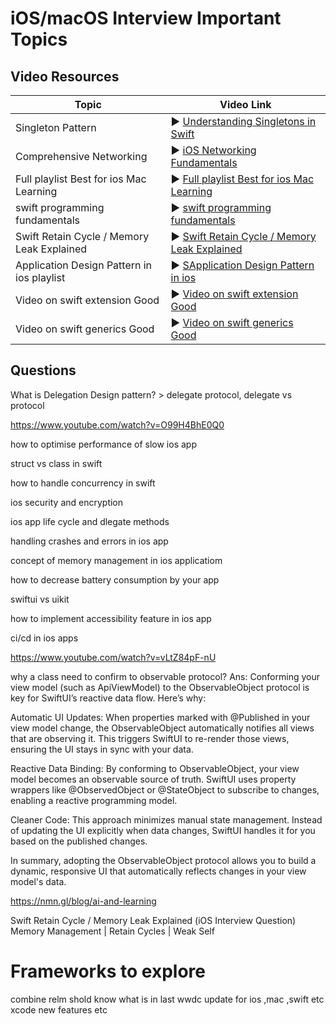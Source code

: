 # iOS/macOS Interview Important Topics

## Video Resources

| Topic | Video Link |
|-------|------------|
| Singleton Pattern | ▶️ [Understanding Singletons in Swift](https://www.youtube.com/watch?v=fiu0DmbnVn0) |
| Comprehensive Networking | ▶️ [iOS Networking Fundamentals](https://www.youtube.com/watch?v=II7WcnHVG4U&list=PLRcTS2CSnBfPY3bdp0OKMkl9hstKMyrOk&index=6) |
| Full playlist Best for ios Mac Learning | ▶️ [Full playlist Best for ios Mac Learning](https://www.youtube.com/watch?v=lkU5s5V1GTg&list=PLRcTS2CSnBfPY3bdp0OKMkl9hstKMyrOk) |
| swift programming fundamentals | ▶️ [swift programming fundamentals](https://www.youtube.com/watch?v=b5abCaytv5M&list=PLRcTS2CSnBfMbk7n5SYBQQhL6iyRf2i81) |
| Swift Retain Cycle / Memory Leak Explained | ▶️ [Swift Retain Cycle / Memory Leak Explained](https://www.youtube.com/watch?v=XAlXnApplk0) |
| Application Design Pattern in ios playlist | ▶️ [SApplication Design Pattern in ios](https://www.youtube.com/watch?v=XAlXnApplk0) |
|Video on swift extension Good | ▶️ [Video on swift extension Good](https://www.youtube.com/watch?v=XYS-olBITjY) |
|Video on swift generics Good | ▶️ [Video on swift generics Good](https://www.youtube.com/watch?v=a3AH0ItFTKU) |

## Questions

What is Delegation Design pattern? > delegate protocol, delegate vs protocol




https://www.youtube.com/watch?v=O99H4BhE0Q0 

how to optimise performance of slow ios app

struct vs class in swift

how to handle concurrency in swift

ios security and encryption

ios app life cycle and dlegate methods

handling crashes and errors in ios app

concept of memory management in ios applicatiom

how to decrease battery consumption by your app

swiftui vs uikit

how to implement accessibility feature in ios app

ci/cd in ios apps

https://www.youtube.com/watch?v=vLtZ84pF-nU


why a class need to confirm to observable protocol?
Ans:
Conforming your view model (such as ApiViewModel) to the ObservableObject protocol is key for SwiftUI’s reactive data flow. Here’s why:

Automatic UI Updates: When properties marked with @Published in your view model change, the ObservableObject automatically notifies all views that are observing it. This triggers SwiftUI to re-render those views, ensuring the UI stays in sync with your data.

Reactive Data Binding: By conforming to ObservableObject, your view model becomes an observable source of truth. SwiftUI uses property wrappers like @ObservedObject or @StateObject to subscribe to changes, enabling a reactive programming model.

Cleaner Code: This approach minimizes manual state management. Instead of updating the UI explicitly when data changes, SwiftUI handles it for you based on the published changes.

In summary, adopting the ObservableObject protocol allows you to build a dynamic, responsive UI that automatically reflects changes in your view model's data.



https://nmn.gl/blog/ai-and-learning

Swift Retain Cycle / Memory Leak Explained (iOS Interview Question)
Memory Management | Retain Cycles | Weak Self



# Frameworks to explore 

combine 
relm
shold know what is in last wwdc update for ios ,mac ,swift etc
xcode new features etc


